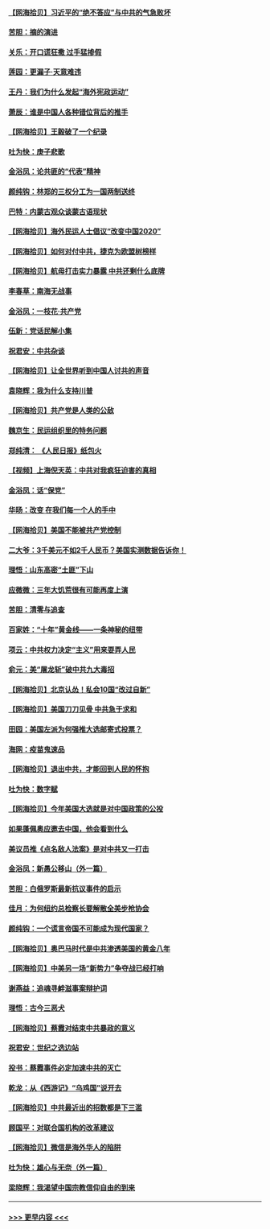 #### [【网海拾贝】习近平的“绝不答应”与中共的气急败坏](../pages/nsc993/n12382819.md?t=09060502) 
#### [苦胆：摘的演进](../pages/nsc993/n12382619.md?t=09060502) 
#### [关乐：开口谎狂撒 过手猛掺假](../pages/nsc993/n12382604.md?t=09060502) 
#### [莲园：更漏子‧天意难违](../pages/nsc993/n12382598.md?t=09060502) 
#### [王丹：我们为什么发起“海外宪政运动”](../pages/nsc993/n12380286.md?t=09060502) 
#### [萧辰：谁是中国人各种错位背后的推手](../pages/nsc993/n12379800.md?t=09060502) 
#### [【网海拾贝】王毅破了一个纪录](../pages/nsc993/n12379251.md?t=09060502) 
#### [吐为快：庚子悲歌](../pages/nsc993/n12378821.md?t=09060502) 
#### [金浴凤：论共匪的“代表”精神](../pages/nsc993/n12377546.md?t=09060502) 
#### [颜纯钩：林郑的三权分工为一国两制送终](../pages/nsc993/n12377306.md?t=09060502) 
#### [巴特：内蒙古观众谈蒙古语现状](../pages/nsc993/n12376923.md?t=09060502) 
#### [【网海拾贝】海外民运人士倡议“改变中国2020”](../pages/nsc993/n12376682.md?t=09060502) 
#### [【网海拾贝】如何对付中共，捷克为欧盟树榜样](../pages/nsc993/n12374209.md?t=09060502) 
#### [【网海拾贝】航母打击实力暴露 中共还剩什么底牌](../pages/nsc993/n12371825.md?t=09060502) 
#### [李春草：南海无战事](../pages/nsc993/n12371159.md?t=09060502) 
#### [金浴凤：一枝花·共产党](../pages/nsc993/n12368757.md?t=09060502) 
#### [伍新：党话民解小集](../pages/nsc993/n12366907.md?t=09060502) 
#### [祝君安：中共杂谈](../pages/nsc993/n12366076.md?t=09060502) 
#### [【网海拾贝】让全世界听到中国人讨共的声音](../pages/nsc993/n12365569.md?t=09060502) 
#### [袁晓辉：我为什么支持川普](../pages/nsc993/n12362670.md?t=09060502) 
#### [【网海拾贝】共产党是人类的公敌](../pages/nsc993/n12363182.md?t=09060502) 
#### [魏京生：民运组织里的特务问题](../pages/nsc993/n12363010.md?t=09060502) 
#### [郑纯清： 《人民日报》纸包火](../pages/nsc993/n12362706.md?t=09060502) 
#### [【视频】上海倪天英：中共对我疯狂迫害的真相](../pages/nsc993/n12356341.md?t=09060502) 
#### [金浴凤：话“保党”](../pages/nsc993/n12361867.md?t=09060502) 
#### [华旸：改变 在我们每一个人的手中](../pages/nsc993/n12361774.md?t=09060502) 
#### [【网海拾贝】美国不能被共产党控制](../pages/nsc993/n12360271.md?t=09060502) 
#### [二大爷：3千美元不如2千人民币？美国实测数据告诉你！](../pages/nsc993/n12358563.md?t=09060502) 
#### [理悟：山东高密“土匪”下山](../pages/nsc993/n12358535.md?t=09060502) 
#### [应微微：三年大饥荒很有可能再度上演](../pages/nsc993/n12358523.md?t=09060502) 
#### [苦胆：清零与追查](../pages/nsc993/n12358501.md?t=09060502) 
#### [百家姓：“十年”黄金线——一条神秘的纽带](../pages/nsc993/n12358319.md?t=09060502) 
#### [项云：中共权力决定“主义”用来耍弄人民](../pages/nsc993/n12358172.md?t=09060502) 
#### [俞元：美“屠龙斩”破中共九大毒招](../pages/nsc993/n12357822.md?t=09060502) 
#### [【网海拾贝】北京认怂！私会10国“改过自新”](../pages/nsc993/n12357784.md?t=09060502) 
#### [【网海拾贝】美国刀刀见骨 中共急于求和](../pages/nsc993/n12355511.md?t=09060502) 
#### [田园：美国左派为何强推大选邮寄式投票？](../pages/nsc993/n12352963.md?t=09060502) 
#### [海网：疫苗鬼速品](../pages/nsc993/n12354438.md?t=09060502) 
#### [【网海拾贝】退出中共，才能回到人民的怀抱](../pages/nsc993/n12352634.md?t=09060502) 
#### [吐为快：数字赋](../pages/nsc993/n12352317.md?t=09060502) 
#### [【网海拾贝】今年美国大选就是对中国政策的公投](../pages/nsc993/n12350973.md?t=09060502) 
#### [如果蓬佩奥应邀去中国，他会看到什么](../pages/nsc993/n12350945.md?t=09060502) 
#### [美议员推《点名敌人法案》是对中共又一打击](../pages/nsc993/n12350765.md?t=09060502) 
#### [金浴凤：新愚公移山（外一篇）](../pages/nsc993/n12350253.md?t=09060502) 
#### [苦胆：白俄罗斯最新抗议事件的启示](../pages/nsc993/n12349989.md?t=09060502) 
#### [佳月：为何纽约总检察长要解散全美步枪协会](../pages/nsc993/n12349939.md?t=09060502) 
#### [颜纯钩：一个谎言帝国不可能成为现代国家？](../pages/nsc993/n12349898.md?t=09060502) 
#### [【网海拾贝】奥巴马时代是中共渗透美国的黄金八年](../pages/nsc993/n12349284.md?t=09060502) 
#### [【网海拾贝】中美另一场“新势力”争夺战已经打响](../pages/nsc993/n12346998.md?t=09060502) 
#### [谢燕益：追魂寻衅滋事案辩护词](../pages/nsc993/n12346892.md?t=09060502) 
#### [理悟：古今三恶犬](../pages/nsc993/n12345190.md?t=09060502) 
#### [【网海拾贝】蔡霞对结束中共暴政的意义](../pages/nsc993/n12344263.md?t=09060502) 
#### [祝君安：世纪之选边站](../pages/nsc993/n12342382.md?t=09060502) 
#### [投书：蔡霞事件必定加速中共的灭亡](../pages/nsc993/n12341881.md?t=09060502) 
#### [乾龙：从《西游记》“乌鸡国”说开去](../pages/nsc993/n12341690.md?t=09060502) 
#### [【网海拾贝】中共最近出的招数都是下三滥](../pages/nsc993/n12341593.md?t=09060502) 
#### [顾国平：对联合国机构的改革建议](../pages/nsc993/n12339928.md?t=09060502) 
#### [【网海拾贝】微信是海外华人的陷阱](../pages/nsc993/n12338868.md?t=09060502) 
#### [吐为快：雄心与无奈（外一篇）](../pages/nsc993/n12338132.md?t=09060502) 
#### [梁晓辉：我渴望中国宗教信仰自由的到来](../pages/nsc993/n12336657.md?t=09060502) 

----
#### [ >>> 更早内容 <<< ](../indexes/nsc993-earlier.md)
